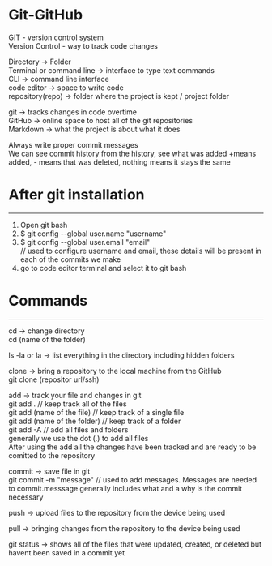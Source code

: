 # Git-GitHub
GIT - version control system <br>
Version Control - way to track code changes

Directory -> Folder <br>
Terminal or command line -> interface to type text commands<br> 
CLI -> command line interface<br>
code editor -> space to write code<br>
repository(repo) -> folder where the project is kept / project folder

git -> tracks changes in code overtime <br>
GitHub -> online space to host all of the git repositories <br>
Markdown -> what the project is about what it does 

Always write proper commit messages <br>
We can see commit history from the history, see what was added +means added, - means that was deleted, nothing means it stays the same

# After git installation
------------------------
1. Open git bash
2. $ git config --global user.name "username" <br>
3. $ git config --global user.email "email" <br>
// used to configure username and email, these details will be present in each of the commits we make <br>
4. go to code editor terminal and select it to git bash

# Commands
--------
cd -> change directory <br>
cd (name of the folder)

ls -la or la -> list everything in the directory including hidden folders

clone -> bring a repository to the local machine from the GitHub <br>
git clone (repositor url/ssh)

add -> track your file and changes in git <br>
git add . // keep track all of the files <br>
git add (name of the file) // keep track of a single file <br>
git add (name of the folder) // keep track of a folder <br>
git add -A // add all files and folders <br>
generally we use the dot (.) to add all files<br>
After using the add all the changes have been tracked and are ready to be comitted to the repository

commit -> save file in git <br>
git commit -m "message" // used to add messages. Messages are needed to commit.messsage generally includes what and a why is the commit necessary

push -> upload files to the repository from the device being used <br> 

pull -> bringing changes from the repository to the device being used <br>

git status -> shows all of the files that were updated, created, or deleted but havent been saved in a commit yet